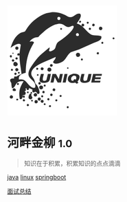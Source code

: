 ![logo](assets/images/framework/icon.svg)

# 河畔金柳 <small>1.0</small>

> 知识在于积累，积累知识的点点滴滴

[java](java/)
[linux](linux/)
[springboot](springboot/)

 [面试总结](interview/)


<!-- background image -->

<!-- ![](assets/images/framework/bj.jpg) -->

<!-- background color -->

<!-- ![color](#f0f0f0) -->
